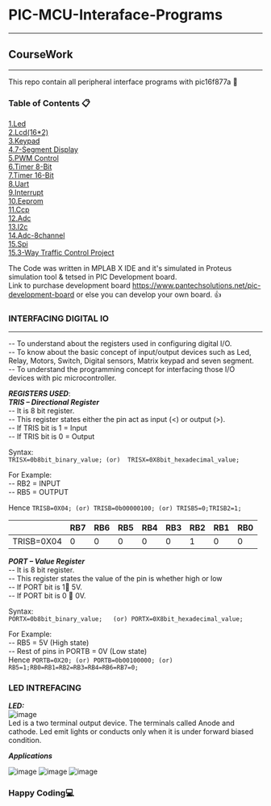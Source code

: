 # PIC-MCU-Interaface-Programs
------------------------------
## CourseWork
--------------
This repo contain all peripheral interface programs with pic16f877a :boy:

### Table of Contents :clipboard:

[1.Led](https://github.com/AasaiAlangaram/PIC-MCU-Interface-Programs/tree/master/led)\
[2.Lcd(16*2)](https://github.com/AasaiAlangaram/PIC-MCU-Interface-Programs/tree/master/LCD%2016X2)\
[3.Keypad](https://github.com/AasaiAlangaram/PIC-MCU-Interface-Programs/tree/master/Keypad%20%26%20LCD)\
[4.7-Segment Display](https://github.com/AasaiAlangaram/PIC-MCU-Interface-Programs/tree/master/7segment)\
[5.PWM Control](https://github.com/AasaiAlangaram/PIC-MCU-Interface-Programs/tree/master/PWM)\
[6.Timer 8-Bit](https://github.com/AasaiAlangaram/PIC-MCU-Interface-Programs/tree/master/Timer%20LED)\
[7.Timer 16-Bit](https://github.com/AasaiAlangaram/PIC-MCU-Interface-Programs/tree/master/Timer%2016Bit%20LCD)\
[8.Uart](https://github.com/AasaiAlangaram/PIC-MCU-Interface-Programs/tree/master/UART)\
[9.Interrupt](https://github.com/AasaiAlangaram/PIC-MCU-Interface-Programs/tree/master/Interrupt%207seg%20%26%20LED)\
[10.Eeprom](https://github.com/AasaiAlangaram/PIC-MCU-Interface-Programs/tree/master/EEPROM)\
[11.Ccp](https://github.com/AasaiAlangaram/PIC-MCU-Interface-Programs/tree/master/CCP%20Lcd%20%26%20button)\
[12.Adc](https://github.com/AasaiAlangaram/PIC-MCU-Interface-Programs/tree/master/ADC%20%26%20LCD)\
[13.I2c](https://github.com/AasaiAlangaram/PIC-MCU-Interface-Programs/tree/master/I2C)\
[14.Adc-8channel](https://github.com/AasaiAlangaram/PIC-MCU-Interface-Programs/tree/master/8%20channel%20ADC%20%26%20LCD)\
[15.Spi]()\
[15.3-Way Traffic Control Project](https://github.com/AasaiAlangaram/PIC-MCU-Interface-Programs/tree/master/Project%20-------%20Traffic%20light%20controller)

The Code was written in MPLAB X IDE and it's simulated in Proteus simulation tool & tetsed in PIC Development board.\
Link to purchase development board https://www.pantechsolutions.net/pic-development-board or else you can develop your own board.
:+1:

### INTERFACING DIGITAL IO
-------------------------------
-- To understand about the registers used in configuring digital I/O.\
-- To know about the basic concept of input/output devices such as Led, Relay, Motors, Switch, Digital sensors, Matrix keypad and seven segment.\
-- To understand the programming concept for interfacing those I/O devices with pic microcontroller.

***REGISTERS USED***:\
***TRIS – Directional Register***\
-- It is 8 bit register. \
-- This register states either the pin act as input (<) or output (>).\
-- If TRIS bit is 1 = Input\
-- If TRIS bit is 0 = Output

Syntax:\
`
TRISX=0b8bit_binary_value; (or) 
TRISX=0X8bit_hexadecimal_value;
`

For Example:\
-- RB2 = INPUT\
-- RB5 = OUTPUT

Hence 
`TRISB=0X04; (or) TRISB=0b00000100; (or) TRISB5=0;TRISB2=1;`

|  | RB7 | RB6 | RB5 | RB4 | RB3 | RB2 | RB1 | RB0 |
| ----------- | ----------- | ----------- | ----------- | ----------- | ----------- | ----------- | ----------- | ----------- |
| TRISB=0X04 | 0 | 0 | 0 | 0 | 0 | 1 | 0 | 0 |

***PORT – Value Register***\
-- It is 8 bit register.\
-- This register states the value of the pin is whether high or low\
-- If PORT bit is 1 5V.\
-- If PORT bit is 0  0V.

Syntax:\
`PORTX=0b8bit_binary_value;   (or) PORTX=0X8bit_hexadecimal_value;`

For Example:\
-- RB5 = 5V (High state)\
-- Rest of pins in PORTB = 0V (Low state)\
Hence
`PORTB=0X20; (or) PORTB=0b00100000; (or) RB5=1;RB0=RB1=RB2=RB3=RB4=RB6=RB7=0;`

### LED INTREFACING
***LED:***\
![image](https://user-images.githubusercontent.com/43054456/68385684-a9e3e700-019d-11ea-84c3-465b725ef5c1.png)\
Led is a two terminal output device. The terminals called Anode and cathode. Led emit lights or conducts only when it is under forward biased condition.

***Applications***

![image](https://user-images.githubusercontent.com/43054456/68385668-a3ee0600-019d-11ea-8919-c548efa9de9e.png)
![image](https://user-images.githubusercontent.com/43054456/68385699-b10af500-019d-11ea-8ef5-4c8f43d59525.png)
![image](https://user-images.githubusercontent.com/43054456/68385716-b8320300-019d-11ea-9ecf-556b4ebe6cfd.png)

### Happy Coding:computer:
